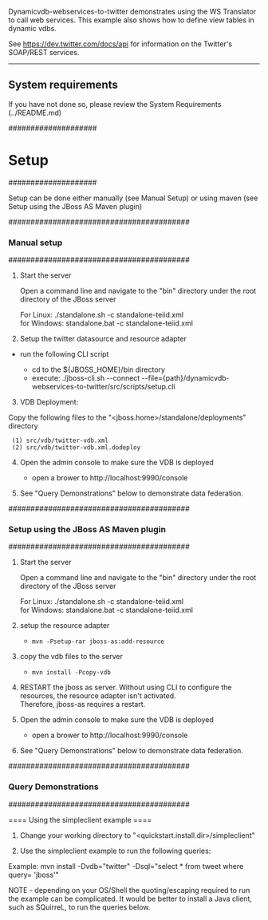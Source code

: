 Dynamicvdb-webservices-to-twitter demonstrates using the WS Translator to call web services.
This example also shows how to define view tables in dynamic vdbs.

See https://dev.twitter.com/docs/api for information on the Twitter's SOAP/REST services. 

-------------------
System requirements
-------------------

If you have not done so, please review the System Requirements (../README.md)


####################
#   Setup
####################

Setup can be done either manually (see Manual Setup) or using maven (see Setup using the JBoss AS Maven plugin) 


#########################################
### Manual setup
#########################################

1)  Start the server

	Open a command line and navigate to the "bin" directory under the root directory of the JBoss server

	For Linux:   ./standalone.sh -c standalone-teiid.xml	
	for Windows: standalone.bat -c standalone-teiid.xml
	
2) Setup the twitter datasource and resource adapter

-  run the following CLI script

	-	cd to the ${JBOSS_HOME}/bin directory
	-	execute:  ./jboss-cli.sh --connect --file={path}/dynamicvdb-webservices-to-twitter/src/scripts/setup.cli 
	
3)  VDB Deployment:

Copy the following files to the "<jboss.home>/standalone/deployments" directory

     (1) src/vdb/twitter-vdb.xml
     (2) src/vdb/twitter-vdb.xml.dodeploy

4)  Open the admin console to make sure the VDB is deployed

	*  open a brower to http://localhost:9990/console 	

5)  See "Query Demonstrations" below to demonstrate data federation.


#########################################
### Setup using the JBoss AS Maven plugin
#########################################

1)  Start the server

	Open a command line and navigate to the "bin" directory under the root directory of the JBoss server

	For Linux:   ./standalone.sh -c standalone-teiid.xml	
	for Windows: standalone.bat -c standalone-teiid.xml	

2) setup the resource adapter

    *  `mvn -Psetup-rar jboss-as:add-resource`

3) copy the vdb files to the server

	*  `mvn install -Pcopy-vdb` 
    	
4) RESTART the jboss as server.  Without using CLI to configure the resources, the resource adapter isn't activated.  
		Therefore, jboss-as requires a restart.	

5)  Open the admin console to make sure the VDB is deployed

	*  open a brower to http://localhost:9990/console 	

6)  See "Query Demonstrations" below to demonstrate data federation.


#########################################
### Query Demonstrations
#########################################	

==== Using the simpleclient example ====

1) Change your working directory to "<quickstart.install.dir>/simpleclient"

2) Use the simpleclient example to run the following queries:

Example:   mvn install -Dvdb="twitter" -Dsql="select * from tweet where query= 'jboss'"


NOTE - depending on your OS/Shell the quoting/escaping required to run the example can be
complicated.  It would be better to install a Java client, such as SQuirreL, to run the 
queries below. 